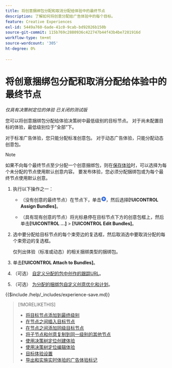 ```yaml
---
title: 将创意捆绑包分配和取消分配给体验中的最终节点
description: 了解如何将创意分配给广告体验中的每个目标。
feature: Creative Experiences
exl-id: 5449a760-6ade-41c0-9cab-bd92026b150b
source-git-commit: 115b769c2880936c422747b44f43b4be7281916d
workflow-type: tm+mt
source-wordcount: '305'
ht-degree: 0%

---
```


# 将创意捆绑包分配和取消分配给体验中的最终节点

*仅具有决策树定位的体验*
*已关闭的测试版*

您可以将创意捆绑包分配给体验决策树中最低级别的目标节点。 对于尚未配置目标的体验，最低级别位于“全部”下。

对于标准广告体验，您只能分配标准创意包。 对于动态广告体验，只能分配动态创意包。

>[!NOTE]
>
>如果不向每个最终节点至少分配一个创意捆绑包，则在[保存体验](experience-create-targeting.md)时，可以选择为每个未分配的节点使用默认创意内容。 要发布体验，您必须分配捆绑包或为每个最终节点使用默认创意。

<!-- 1. [ways to get to the decision tree] -->

1. 执行以下操作之一：

   * （没有创意的最终节点）在节点下，单击![添加](/help/creative/assets/add.png "添加")，然后选择&#x200B;**[!UICONTROL Assign Bundles]**。

   * （具有现有创意的节点）将光标悬停在目标节点<!-- wording???? -->下方的创意包框上，然后单击&#x200B;**[!UICONTROL ...]** > **[!UICONTROL Edit Bundles]**。

1. 选中要分配给目标节点的每个束旁边的复选框，然后取消选中要取消分配的每个束旁边的复选框。

   仅列出体验（标准或动态）的相关捆绑类型的捆绑包。

1. 单击&#x200B;**[!UICONTROL Attach to Bundles]**。

1. （可选） [自定义分配的包中创作的跟踪URL](experience-tracking-urls-targeting.md)。

1. （可选） [为分配的捆绑包自定义创意优化和计划](experience-optimization-scheduling-targeting.md)。

<!--
1. (Optional) To save the experience, click **[!UICONTROL Save]**, and then do the following.
...

These formatted steps are inserted automatically from text in the following file in the _includes folder, which reused in multiple places.
-->

{{$include /help/_includes/experience-save.md}}

>[!MORELIKETHIS]
>
>* [将目标节点添加到最终级别](experience-target-node-add-final.md)
>* [在节点之间插入目标节点](experience-target-node-add-inner.md)
>* [在节点之间添加同级目标节点](experience-target-node-add-sibling.md)
>* [将子节点和创意复制到同一级别的其他节点](experience-target-node-copy.md)
>* [使用决策树定位创建体验](experience-create-targeting.md)
>* [使用决策树定位编辑体验](experience-edit-targeting.md)
>* [目标体验设置](experience-settings-targeting.md)
>* [导出和实施实时体验的广告体验标记](experience-tag-export.md)
